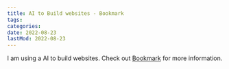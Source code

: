```yaml
---
title: AI to Build websites - Bookmark
tags:
categories:
date: 2022-08-23
lastMod: 2022-08-23
---
```

I am using a AI to build websites. Check out [Bookmark](https://www.bookmark.com) for more information.
